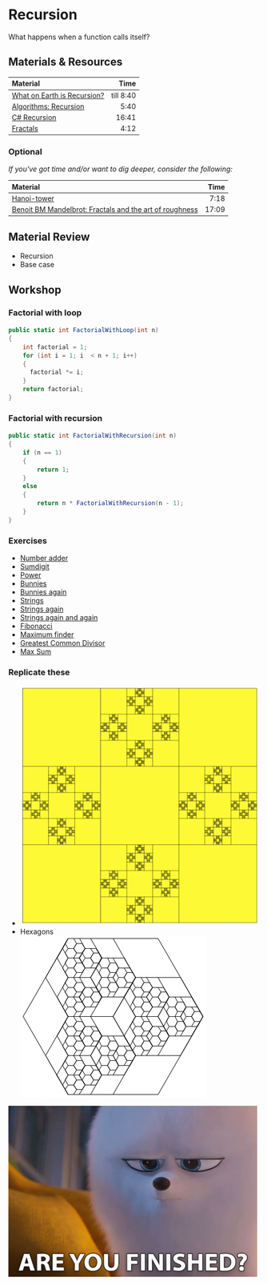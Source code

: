 # Recursion

What happens when a function calls itself?

## Materials & Resources

| Material                                                                   |      Time |
| :------------------------------------------------------------------------- | --------: |
| [What on Earth is Recursion?](https://www.youtube.com/watch?v=Mv9NEXX1VHc) | till 8:40 |
| [Algorithms: Recursion](https://www.youtube.com/watch?v=KEEKn7Me-ms)       |      5:40 |
| [C# Recursion](https://www.youtube.com/watch?v=wXvJSv3lS1c)                |     16:41 |
| [Fractals](https://www.youtube.com/watch?v=WFtTdf3I6Ug)                    |      4:12 |

### Optional

*If you've got time and/or want to dig deeper, consider the following:*

| Material                                                                    |  Time |
| :-------------------------------------------------------------------------- | ----: |
| [Hanoi-tower](https://www.youtube.com/watch?v=5_6nsViVM00)                  |  7:18 |
| [Benoit BM Mandelbrot: Fractals and the art of roughness][art-of-roughness] | 17:09 |

## Material Review

- Recursion
- Base case

## Workshop

### Factorial with loop

```c#
public static int FactorialWithLoop(int n)
{
    int factorial = 1;
    for (int i = 1; i  < n + 1; i++)
    {
      factorial *= i;
    }
    return factorial;
}
```

### Factorial with recursion

```c#
public static int FactorialWithRecursion(int n)
{
    if (n == 1)
    {
        return 1;
    }
    else
    {
        return n * FactorialWithRecursion(n - 1);
    }
}
```

### Exercises

- [Number adder](numberadder/README.md)
- [Sumdigit](sumdigit/README.md)
- [Power](power/README.md)
- [Bunnies](bunnies/README.md)
- [Bunnies again](bunnies2/README.md)
- [Strings](strings/README.md)
- [Strings again](strings2/README.md)
- [Strings again and again](strings3/README.md)
- [Fibonacci](fibonacci/README.md)
- [Maximum finder](maximum/README.md)
- [Greatest Common Divisor](greatest-common-divisor/README.md)
- [Max Sum](maxsum/README.md)

### Replicate these

- ![squares](assets/squares.png)
- Hexagons\
  ![hexagons](assets/hexagons.png)

[art-of-roughness]: https://www.ted.com/talks/benoit_mandelbrot_fractals_the_art_of_roughness?language=en

![circles](../../assets/azam.gif)
